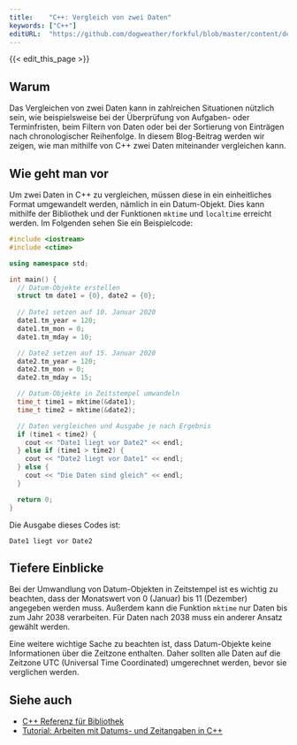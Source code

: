 ```yaml
---
title:    "C++: Vergleich von zwei Daten"
keywords: ["C++"]
editURL:  "https://github.com/dogweather/forkful/blob/master/content/de/cpp/comparing-two-dates.md"
---
```


{{< edit_this_page >}}

## Warum

Das Vergleichen von zwei Daten kann in zahlreichen Situationen nützlich sein, wie beispielsweise bei der Überprüfung von Aufgaben- oder Terminfristen, beim Filtern von Daten oder bei der Sortierung von Einträgen nach chronologischer Reihenfolge. In diesem Blog-Beitrag werden wir zeigen, wie man mithilfe von C++ zwei Daten miteinander vergleichen kann.

## Wie geht man vor

Um zwei Daten in C++ zu vergleichen, müssen diese in ein einheitliches Format umgewandelt werden, nämlich in ein Datum-Objekt. Dies kann mithilfe der <ctime> Bibliothek und der Funktionen `mktime` und `localtime` erreicht werden. Im Folgenden sehen Sie ein Beispielcode:

```C++
#include <iostream>
#include <ctime>

using namespace std;

int main() {
  // Datum-Objekte erstellen
  struct tm date1 = {0}, date2 = {0};
  
  // Date1 setzen auf 10. Januar 2020
  date1.tm_year = 120;
  date1.tm_mon = 0;
  date1.tm_mday = 10;

  // Date2 setzen auf 15. Januar 2020
  date2.tm_year = 120;
  date2.tm_mon = 0;
  date2.tm_mday = 15;

  // Datum-Objekte in Zeitstempel umwandeln
  time_t time1 = mktime(&date1);
  time_t time2 = mktime(&date2);

  // Daten vergleichen und Ausgabe je nach Ergebnis
  if (time1 < time2) {
    cout << "Date1 liegt vor Date2" << endl;
  } else if (time1 > time2) {
    cout << "Date2 liegt vor Date1" << endl;
  } else {
    cout << "Die Daten sind gleich" << endl;
  }

  return 0;
}
```

Die Ausgabe dieses Codes ist:

```
Date1 liegt vor Date2
```

## Tiefere Einblicke

Bei der Umwandlung von Datum-Objekten in Zeitstempel ist es wichtig zu beachten, dass der Monatswert von 0 (Januar) bis 11 (Dezember) angegeben werden muss. Außerdem kann die Funktion `mktime` nur Daten bis zum Jahr 2038 verarbeiten. Für Daten nach 2038 muss ein anderer Ansatz gewählt werden.

Eine weitere wichtige Sache zu beachten ist, dass Datum-Objekte keine Informationen über die Zeitzone enthalten. Daher sollten alle Daten auf die Zeitzone UTC (Universal Time Coordinated) umgerechnet werden, bevor sie verglichen werden.

## Siehe auch

- [C++ Referenz für <ctime> Bibliothek](https://www.cplusplus.com/reference/ctime/)
- [Tutorial: Arbeiten mit Datums- und Zeitangaben in C++](https://www.moderncplusplus.com/cplusplus-dates-times/)